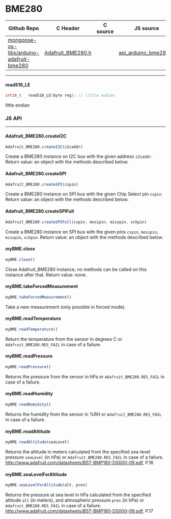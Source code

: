 # BME280
| Github Repo | C Header | C source  | JS source |
| ----------- | -------- | --------  | ----------------- |
| [mongoose-os-libs/arduino-adafruit-bme280](https://github.com/mongoose-os-libs/arduino-adafruit-bme280) | [Adafruit_BME280.h](https://github.com/mongoose-os-libs/arduino-adafruit-bme280/tree/master/include/Adafruit_BME280.h) | &nbsp;  | [api_arduino_bme280.js](https://github.com/mongoose-os-libs/arduino-adafruit-bme280/tree/master/mjs_fs/api_arduino_bme280.js)         |




 ----- 
#### readS16_LE

```c
int16_t   readS16_LE(byte reg); // little endian
```
little endian

### JS API

 --- 
#### Adafruit_BME280.createI2C

```javascript
Adafruit_BME280.createI2C(i2caddr)
```
Create a BME280 instance on I2C bus with the given address `i2caddr`.
Return value: an object with the methods described below.
#### Adafruit_BME280.createSPI

```javascript
Adafruit_BME280.createSPI(cspin)
```
Create a BME280 instance on SPI bus with the given Chip Select pin `cspin`.
Return value: an object with the methods described below.
#### Adafruit_BME280.createSPIFull

```javascript
Adafruit_BME280.createSPIFull(cspin, mosipin, misopin, sckpin)
```
Create a BME280 instance on SPI bus with the given pins `cspin`,
`mosipin`, `misopin`, `sckpin`.
Return value: an object with the methods described below.
#### myBME.close

```javascript
myBME.close()
```
Close Adafruit_BME280 instance; no methods can be called on this instance
after that.
Return value: none.
#### myBME.takeForcedMeasurement

```javascript
myBME.takeForcedMeasurement()
```
Take a new measurement (only possible in forced mode).
#### myBME.readTemperature

```javascript
myBME.readTemperature()
```
Return the temperature from the sensor in degrees C or
`Adafruit_BME280.RES_FAIL` in case of a failure.
#### myBME.readPressure

```javascript
myBME.readPressure()
```
Returns the pressure from the sensor in hPa
or `Adafruit_BME280.RES_FAIL` in case of a failure.
#### myBME.readHumidity

```javascript
myBME.readHumidity()
```
Returns the humidity from the sensor in %RH
or `Adafruit_BME280.RES_FAIL` in case of a failure.
#### myBME.readAltitude

```javascript
myBME.readAltitude(seaLevel)
```
Returns the altitude in meters calculated from the specified
sea-level pressure `seaLevel` (in hPa)
or `Adafruit_BME280.RES_FAIL` in case of a failure.
http://www.adafruit.com/datasheets/BST-BMP180-DS000-09.pdf, P.16
#### myBME.seaLevelForAltitude

```javascript
myBME.seaLevelForAltitude(alt, pres)
```
Returns the pressure at sea level in hPa
calculated from the specified altitude `alt` (in meters),
and atmospheric pressure `pres` (in hPa)
or `Adafruit_BME280.RES_FAIL` in case of a failure.
http://www.adafruit.com/datasheets/BST-BMP180-DS000-09.pdf, P.17
